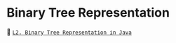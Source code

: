 # Binary Tree Representation

📀 [`L2. Binary Tree Representation in Java`](https://www.youtube.com/watch?v=ctCpP0RFDFc&list=PLgUwDviBIf0q8Hkd7bK2Bpryj2xVJk8Vk&index=3)
